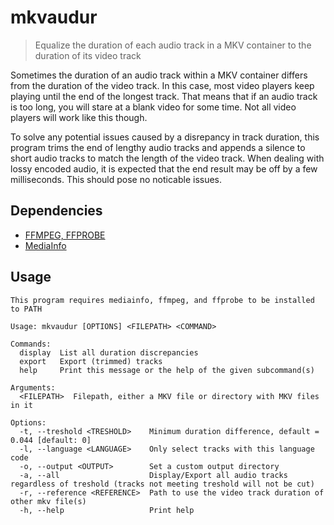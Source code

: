 # mkvaudur
> Equalize the duration of each audio track in a MKV container to the duration of its video track

Sometimes the duration of an audio track within a MKV container differs from the duration of the video track. In this case, most video players keep playing until the end of the longest track. That means that if an audio track is too long, you will stare at a blank video for some time. Not all video players will work like this though.

To solve any potential issues caused by a disrepancy in track duration, this program trims the end of lengthy audio tracks and appends a silence to short audio tracks to match the length of the video track. When dealing with lossy encoded audio, it is expected that the end result may be off by a few milliseconds. This should pose no noticable issues.

## Dependencies
- [FFMPEG, FFPROBE](https://ffmpeg.org/)
- [MediaInfo](https://mediaarea.net/en/MediaInfo)

## Usage
```
This program requires mediainfo, ffmpeg, and ffprobe to be installed to PATH

Usage: mkvaudur [OPTIONS] <FILEPATH> <COMMAND>

Commands:
  display  List all duration discrepancies
  export   Export (trimmed) tracks
  help     Print this message or the help of the given subcommand(s)

Arguments:
  <FILEPATH>  Filepath, either a MKV file or directory with MKV files in it

Options:
  -t, --treshold <TRESHOLD>    Minimum duration difference, default = 0.044 [default: 0]
  -l, --language <LANGUAGE>    Only select tracks with this language code
  -o, --output <OUTPUT>        Set a custom output directory
  -a, --all                    Display/Export all audio tracks regardless of treshold (tracks not meeting treshold will not be cut)
  -r, --reference <REFERENCE>  Path to use the video track duration of other mkv file(s)
  -h, --help                   Print help
```
